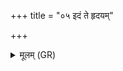 +++
title = "०५ इदं ते हृदयम्"

+++
<details><summary>मूलम् (GR)</summary>

इदं ते हृदयं भिनद्मि यातुधान स्वाहा-  
-इदं ते क्लोमानं नि तृणद्मि भूम्याम् ॥
</details>